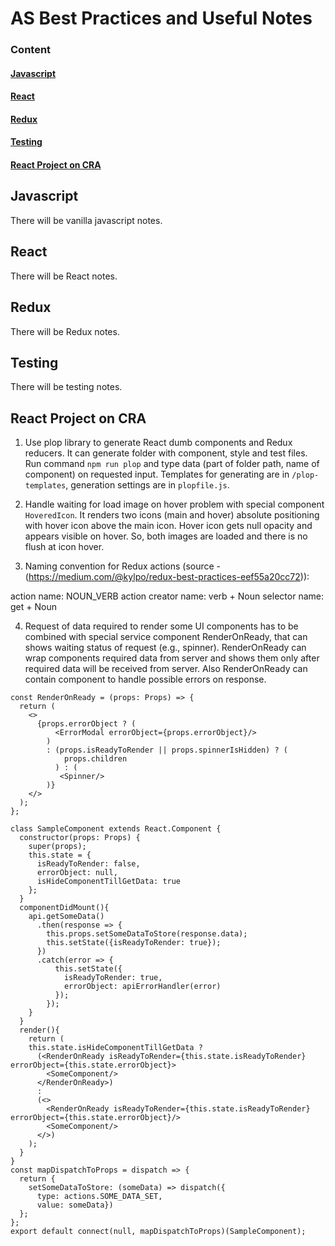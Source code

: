 # AS Best Practices and Useful Notes

### Content
#### [Javascript](#heading1)
#### [React](#heading2)
#### [Redux](#heading3)
#### [Testing](#heading4)
#### [React Project on CRA](#heading5)

<a name="heading1"/>

## Javascript
There will be vanilla javascript notes.


<a name="heading2"/>

## React
There will be React notes.


<a name="heading3"/>

## Redux
There will be Redux notes.


<a name="heading4"/>

## Testing
There will be testing notes.


<a name="heading5"/>

## React Project on CRA

1. Use plop library to generate React dumb components and Redux reducers. It can generate folder with component, style and test files. Run command `npm run plop` and type data (part of folder path, name of component) on requested input. Templates for generating are in `/plop-templates`, generation settings are in `plopfile.js`.

2. Handle waiting for load image on hover problem with special component `HoveredIcon`. It renders two icons (main and hover) absolute positioning with hover icon above the main icon. Hover icon gets null opacity and appears visible on hover. So, both images are loaded and there is no flush at icon hover.

3. Naming convention for Redux actions (source - (https://medium.com/@kylpo/redux-best-practices-eef55a20cc72)):

action name: NOUN_VERB
action creator name: verb + Noun
selector name: get + Noun
  
  
4. Request of data required to render some UI components has to be combined with special service component RenderOnReady, that can shows waiting status of request (e.g., spinner). RenderOnReady can wrap components required data from server and shows them only after required data will be received from server. Also RenderOnReady can contain component to handle possible errors on response.
```
const RenderOnReady = (props: Props) => {
  return (
    <>
      {props.errorObject ? (
          <ErrorModal errorObject={props.errorObject}/>
        )
        : (props.isReadyToRender || props.spinnerIsHidden) ? (
            props.children
          ) : (
           <Spinner/>
        )}
    </>
  );
};

class SampleComponent extends React.Component {
  constructor(props: Props) {
    super(props);
    this.state = {
      isReadyToRender: false,
      errorObject: null,
      isHideComponentTillGetData: true
    };
  }
  componentDidMount(){
    api.getSomeData()
      .then(response => {
        this.props.setSomeDataToStore(response.data);
        this.setState({isReadyToRender: true});
      })
      .catch(error => {
          this.setState({
            isReadyToRender: true,
            errorObject: apiErrorHandler(error)
          });
        });    
    }
  }
  render(){
    return (
    this.state.isHideComponentTillGetData ? 
      (<RenderOnReady isReadyToRender={this.state.isReadyToRender} errorObject={this.state.errorObject}>
        <SomeComponent/>
      </RenderOnReady>)
      :
      (<>
        <RenderOnReady isReadyToRender={this.state.isReadyToRender} errorObject={this.state.errorObject}/>
        <SomeComponent/>
      </>)
    );
  }
}
const mapDispatchToProps = dispatch => {
  return {
    setSomeDataToStore: (someData) => dispatch({
      type: actions.SOME_DATA_SET,
      value: someData})
  };
};
export default connect(null, mapDispatchToProps)(SampleComponent);
```



